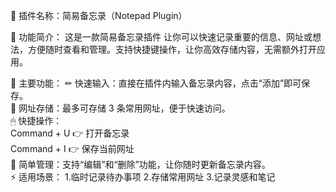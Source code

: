 📌 插件名称：简易备忘录（Notepad Plugin）

📝 功能简介： 这是一款简易备忘录插件 让你可以快速记录重要的信息、网址或想法，方便随时查看和管理。支持快捷键操作，让你高效存储内容，无需额外打开应用。

🔹 主要功能：
✏ 快速输入：直接在插件内输入备忘录内容，点击“添加”即可保存。  
🔗 网址存储：最多可存储 3 条常用网址，便于快速访问。  
🖱 快捷操作：  
Command + U 👉 打开备忘录  
Command + I 👉 保存当前网址  
📂 简单管理：支持“编辑”和“删除”功能，让你随时更新备忘录内容。  
⚡ 适用场景：
1.临时记录待办事项
2.存储常用网址
3.记录灵感和笔记
